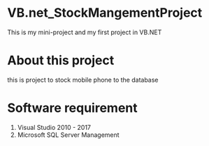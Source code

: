 # VB.net_StockMangementProject
This is my mini-project and my first project in VB.NET

# About this project
this is project to stock mobile phone to the database

# Software requirement
1. Visual Studio 2010 - 2017
2. Microsoft SQL Server Management
